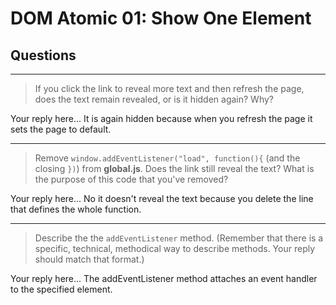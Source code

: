 # DOM Atomic 01: Show One Element

## Questions

---

> If you click the link to reveal more text and then refresh the page, does the text remain revealed, or is it hidden again? Why?

Your reply here... It is again hidden because when you refresh the page it sets the page to default.

---

> Remove `window.addEventListener("load", function(){` (and the closing `})`) from **global.js**. Does the link still reveal the text? What is the purpose of this code that you've removed?

Your reply here... No it doesn't reveal the text because you delete the line that defines the whole function.

---

> Describe the the `addEventListener` method. (Remember that there is a specific, technical, methodical way to describe methods. Your reply should match that format.)

Your reply here... The addEventListener method attaches an event handler to the specified element.